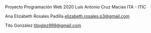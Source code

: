 Proyecto Programación Web 2020
Luis Antonio Cruz Macias
ITA - ITIC


Ana Elizabeth Rosales Padilla
elizabeth.rosales.p3@gmail.com


Tito González	titoglez999@gmail.com
